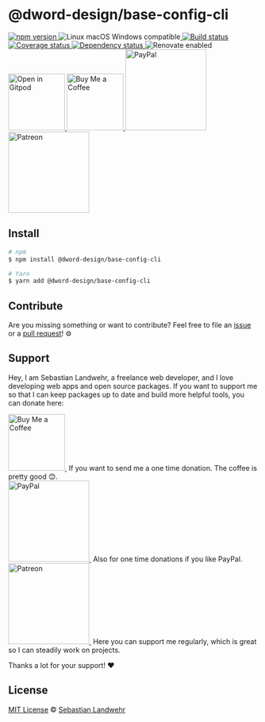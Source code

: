 <!-- TITLE/ -->
# @dword-design/base-config-cli
<!-- /TITLE -->

<!-- BADGES/ -->
<p>
  <a href="https://npmjs.org/package/@dword-design/base-config-cli">
    <img
      src="https://img.shields.io/npm/v/@dword-design/base-config-cli.svg"
      alt="npm version"
    >
  </a><img src="https://img.shields.io/badge/os-linux%20%7C%C2%A0macos%20%7C%C2%A0windows-blue" alt="Linux macOS Windows compatible"><a href="https://github.com/dword-design/base-config-cli/actions">
    <img
      src="https://github.com/dword-design/base-config-cli/workflows/build/badge.svg"
      alt="Build status"
    >
  </a><a href="https://codecov.io/gh/dword-design/base-config-cli">
    <img
      src="https://codecov.io/gh/dword-design/base-config-cli/branch/master/graph/badge.svg"
      alt="Coverage status"
    >
  </a><a href="https://david-dm.org/dword-design/base-config-cli">
    <img src="https://img.shields.io/david/dword-design/base-config-cli" alt="Dependency status">
  </a><img src="https://img.shields.io/badge/renovate-enabled-brightgreen" alt="Renovate enabled"><br/><a href="https://gitpod.io/#https://github.com/dword-design/base-config-cli">
    <img
      src="https://gitpod.io/button/open-in-gitpod.svg"
      alt="Open in Gitpod"
      width="114"
    >
  </a><a href="https://www.buymeacoffee.com/dword">
    <img
      src="https://www.buymeacoffee.com/assets/img/guidelines/download-assets-sm-2.svg"
      alt="Buy Me a Coffee"
      width="114"
    >
  </a><a href="https://paypal.me/SebastianLandwehr">
    <img
      src="https://sebastianlandwehr.com/images/paypal.svg"
      alt="PayPal"
      width="163"
    >
  </a><a href="https://www.patreon.com/dworddesign">
    <img
      src="https://sebastianlandwehr.com/images/patreon.svg"
      alt="Patreon"
      width="163"
    >
  </a>
</p>
<!-- /BADGES -->

<!-- DESCRIPTION/ -->

<!-- /DESCRIPTION -->

<!-- INSTALL/ -->
## Install

```bash
# npm
$ npm install @dword-design/base-config-cli

# Yarn
$ yarn add @dword-design/base-config-cli
```
<!-- /INSTALL -->

<!-- LICENSE/ -->
## Contribute

Are you missing something or want to contribute? Feel free to file an [issue](https://github.com/dword-design/base-config-cli/issues) or a [pull request](https://github.com/dword-design/base-config-cli/pulls)! ⚙️

## Support

Hey, I am Sebastian Landwehr, a freelance web developer, and I love developing web apps and open source packages. If you want to support me so that I can keep packages up to date and build more helpful tools, you can donate here:

<p>
  <a href="https://www.buymeacoffee.com/dword">
    <img
      src="https://www.buymeacoffee.com/assets/img/guidelines/download-assets-sm-2.svg"
      alt="Buy Me a Coffee"
      width="114"
    >
  </a>&nbsp;If you want to send me a one time donation. The coffee is pretty good 😊.<br/>
  <a href="https://paypal.me/SebastianLandwehr">
    <img
      src="https://sebastianlandwehr.com/images/paypal.svg"
      alt="PayPal"
      width="163"
    >
  </a>&nbsp;Also for one time donations if you like PayPal.<br/>
  <a href="https://www.patreon.com/dworddesign">
    <img
      src="https://sebastianlandwehr.com/images/patreon.svg"
      alt="Patreon"
      width="163"
    >
  </a>&nbsp;Here you can support me regularly, which is great so I can steadily work on projects.
</p>

Thanks a lot for your support! ❤️

## License

[MIT License](https://opensource.org/license/mit/) © [Sebastian Landwehr](https://sebastianlandwehr.com)
<!-- /LICENSE -->

